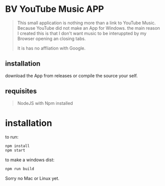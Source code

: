 # BV YouTube Music APP

> This small application is nothing more than a link to YouTube Music. Because YouTube did not make an App for Windows.
> the main reason I created this is that I don't want music to be interuppted by my Browser opening an closing tabs.
>
> It is has no affliation with Google.

## installation

download the App from releases or compile the source your self.

## requisites

> NodeJS with Npm installed

# installation

to run:

```bash
npm install
npm start
```

to make a windows dist:

```bash
npm run build
```

Sorry no Mac or Linux yet.
